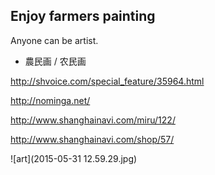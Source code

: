 ## Enjoy farmers painting

Anyone can be artist.

- 農民画 / 农民画

http://shvoice.com/special_feature/35964.html

http://nominga.net/

http://www.shanghainavi.com/miru/122/

http://www.shanghainavi.com/shop/57/

![art](2015-05-31 12.59.29.jpg)